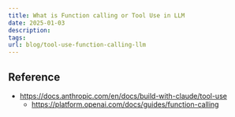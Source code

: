 ```yaml
---
title: What is Function calling or Tool Use in LLM
date: 2025-01-03
description: 
tags: 
url: blog/tool-use-function-calling-llm
---
```

## Reference
- https://docs.anthropic.com/en/docs/build-with-claude/tool-use
	- https://platform.openai.com/docs/guides/function-calling